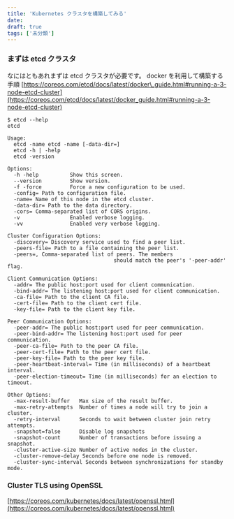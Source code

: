 ```yaml
---
title: 'Kubernetes クラスタを構築してみる'
date: 
draft: true
tags: ['未分類']
---
```


### まずは etcd クラスタ

なにはともあれまずは etcd クラスタが必要です。 docker を利用して構築する手順 [https://coreos.com/etcd/docs/latest/docker\_guide.html#running-a-3-node-etcd-cluster](https://coreos.com/etcd/docs/latest/docker_guide.html#running-a-3-node-etcd-cluster)

```
$ etcd --help
etcd

Usage:
  etcd -name etcd -name [-data-dir=]
  etcd -h | -help
  etcd -version

Options:
  -h -help          Show this screen.
  --version         Show version.
  -f -force         Force a new configuration to be used.
  -config= Path to configuration file.
  -name= Name of this node in the etcd cluster.
  -data-dir= Path to the data directory.
  -cors= Comma-separated list of CORS origins.
  -v                Enabled verbose logging.
  -vv               Enabled very verbose logging.

Cluster Configuration Options:
  -discovery= Discovery service used to find a peer list.
  -peers-file= Path to a file containing the peer list.
  -peers=, Comma-separated list of peers. The members
                                  should match the peer's '-peer-addr' flag.

Client Communication Options:
  -addr= The public host:port used for client communication.
  -bind-addr= The listening host:port used for client communication.
  -ca-file= Path to the client CA file.
  -cert-file= Path to the client cert file.
  -key-file= Path to the client key file.

Peer Communication Options:
  -peer-addr= The public host:port used for peer communication.
  -peer-bind-addr= The listening host:port used for peer communication.
  -peer-ca-file= Path to the peer CA file.
  -peer-cert-file= Path to the peer cert file.
  -peer-key-file= Path to the peer key file.
  -peer-heartbeat-interval= Time (in milliseconds) of a heartbeat interval.
  -peer-election-timeout= Time (in milliseconds) for an election to timeout.

Other Options:
  -max-result-buffer   Max size of the result buffer.
  -max-retry-attempts  Number of times a node will try to join a cluster.
  -retry-interval      Seconds to wait between cluster join retry attempts.
  -snapshot=false      Disable log snapshots
  -snapshot-count      Number of transactions before issuing a snapshot.
  -cluster-active-size Number of active nodes in the cluster.
  -cluster-remove-delay Seconds before one node is removed.
  -cluster-sync-interval Seconds between synchronizations for standby mode. 
```

### Cluster TLS using OpenSSL

[https://coreos.com/kubernetes/docs/latest/openssl.html](https://coreos.com/kubernetes/docs/latest/openssl.html)
